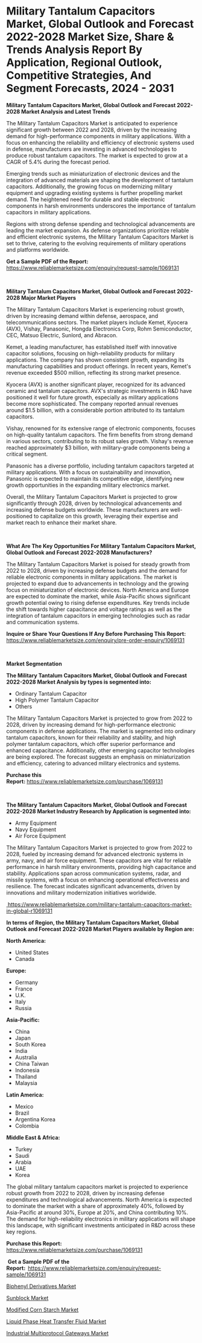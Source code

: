 <p><h1>Military Tantalum Capacitors Market, Global Outlook and Forecast 2022-2028 Market Size, Share & Trends Analysis Report By Application, Regional Outlook, Competitive Strategies, And Segment Forecasts, 2024 - 2031</h1></p><p><strong>Military Tantalum Capacitors Market, Global Outlook and Forecast 2022-2028 Market Analysis and Latest Trends</strong></p>
<p><p>The Military Tantalum Capacitors Market is anticipated to experience significant growth between 2022 and 2028, driven by the increasing demand for high-performance components in military applications. With a focus on enhancing the reliability and efficiency of electronic systems used in defense, manufacturers are investing in advanced technologies to produce robust tantalum capacitors. The market is expected to grow at a CAGR of 5.4% during the forecast period.</p><p>Emerging trends such as miniaturization of electronic devices and the integration of advanced materials are shaping the development of tantalum capacitors. Additionally, the growing focus on modernizing military equipment and upgrading existing systems is further propelling market demand. The heightened need for durable and stable electronic components in harsh environments underscores the importance of tantalum capacitors in military applications. </p><p>Regions with strong defense spending and technological advancements are leading the market expansion. As defense organizations prioritize reliable and efficient electronic systems, the Military Tantalum Capacitors Market is set to thrive, catering to the evolving requirements of military operations and platforms worldwide.</p></p>
<p><strong>Get a Sample PDF of the Report:&nbsp;</strong> <a href="https://www.reliablemarketsize.com/enquiry/request-sample/1069131">https://www.reliablemarketsize.com/enquiry/request-sample/1069131</a></p>
<p>&nbsp;</p>
<p><strong>Military Tantalum Capacitors Market, Global Outlook and Forecast 2022-2028 Major Market Players</strong></p>
<p><p>The Military Tantalum Capacitors Market is experiencing robust growth, driven by increasing demand within defense, aerospace, and telecommunications sectors. The market players include Kemet, Kyocera (AVX), Vishay, Panasonic, Hongda Electronics Corp, Rohm Semiconductor, CEC, Matsuo Electric, Sunlord, and Abracon.</p><p>Kemet, a leading manufacturer, has established itself with innovative capacitor solutions, focusing on high-reliability products for military applications. The company has shown consistent growth, expanding its manufacturing capabilities and product offerings. In recent years, Kemet's revenue exceeded $500 million, reflecting its strong market presence.</p><p>Kyocera (AVX) is another significant player, recognized for its advanced ceramic and tantalum capacitors. AVX's strategic investments in R&D have positioned it well for future growth, especially as military applications become more sophisticated. The company reported annual revenues around $1.5 billion, with a considerable portion attributed to its tantalum capacitors.</p><p>Vishay, renowned for its extensive range of electronic components, focuses on high-quality tantalum capacitors. The firm benefits from strong demand in various sectors, contributing to its robust sales growth. Vishay's revenue reached approximately $3 billion, with military-grade components being a critical segment.</p><p>Panasonic has a diverse portfolio, including tantalum capacitors targeted at military applications. With a focus on sustainability and innovation, Panasonic is expected to maintain its competitive edge, identifying new growth opportunities in the expanding military electronics market.</p><p>Overall, the Military Tantalum Capacitors Market is projected to grow significantly through 2028, driven by technological advancements and increasing defense budgets worldwide. These manufacturers are well-positioned to capitalize on this growth, leveraging their expertise and market reach to enhance their market share.</p></p>
<p>&nbsp;</p>
<p><strong>What Are The Key Opportunities For Military Tantalum Capacitors Market, Global Outlook and Forecast 2022-2028 Manufacturers?</strong></p>
<p><p>The Military Tantalum Capacitors Market is poised for steady growth from 2022 to 2028, driven by increasing defense budgets and the demand for reliable electronic components in military applications. The market is projected to expand due to advancements in technology and the growing focus on miniaturization of electronic devices. North America and Europe are expected to dominate the market, while Asia-Pacific shows significant growth potential owing to rising defense expenditures. Key trends include the shift towards higher capacitance and voltage ratings as well as the integration of tantalum capacitors in emerging technologies such as radar and communication systems.</p></p>
<p><strong>Inquire or Share Your Questions If Any Before Purchasing This Report:</strong> <a href="https://www.reliablemarketsize.com/enquiry/pre-order-enquiry/1069131">https://www.reliablemarketsize.com/enquiry/pre-order-enquiry/1069131</a></p>
<p>&nbsp;</p>
<p><strong>Market Segmentation</strong></p>
<p><strong>The Military Tantalum Capacitors Market, Global Outlook and Forecast 2022-2028 Market Analysis by types is segmented into:</strong></p>
<p><ul><li>Ordinary Tantalum Capacitor</li><li>High Polymer Tantalum Capacitor</li><li>Others</li></ul></p>
<p><p>The Military Tantalum Capacitors Market is projected to grow from 2022 to 2028, driven by increasing demand for high-performance electronic components in defense applications. The market is segmented into ordinary tantalum capacitors, known for their reliability and stability, and high polymer tantalum capacitors, which offer superior performance and enhanced capacitance. Additionally, other emerging capacitor technologies are being explored. The forecast suggests an emphasis on miniaturization and efficiency, catering to advanced military electronics and systems.</p></p>
<p><strong>Purchase this Report:&nbsp;</strong><a href="https://www.reliablemarketsize.com/purchase/1069131">https://www.reliablemarketsize.com/purchase/1069131</a></p>
<p>&nbsp;</p>
<p><strong>The Military Tantalum Capacitors Market, Global Outlook and Forecast 2022-2028 Market Industry Research by Application is segmented into:</strong></p>
<p><ul><li>Army Equipment</li><li>Navy Equipment</li><li>Air Force Equipment</li></ul></p>
<p><p>The Military Tantalum Capacitors Market is projected to grow from 2022 to 2028, fueled by increasing demand for advanced electronic systems in army, navy, and air force equipment. These capacitors are vital for reliable performance in harsh military environments, providing high capacitance and stability. Applications span across communication systems, radar, and missile systems, with a focus on enhancing operational effectiveness and resilience. The forecast indicates significant advancements, driven by innovations and military modernization initiatives worldwide.</p></p>
<p><a href="https://www.reliablemarketsize.com/military-tantalum-capacitors-market-in-global-r1069131">&nbsp;https://www.reliablemarketsize.com/military-tantalum-capacitors-market-in-global-r1069131</a></p>
<p><strong>In terms of Region, the Military Tantalum Capacitors Market, Global Outlook and Forecast 2022-2028 Market Players available by Region are:</strong></p>
<p>
    <p> <strong> North America: </strong>
        <ul>
            <li>United States</li>
            <li>Canada</li>
        </ul>
        </p> 
    <p> <strong> Europe: </strong>
        <ul>
            <li>Germany</li>
            <li>France</li>
            <li>U.K.</li>
            <li>Italy</li>
            <li>Russia</li>
        </ul>
        </p> 
    <p> <strong> Asia-Pacific: </strong>
        <ul>
            <li>China</li>
            <li>Japan</li>
            <li>South Korea</li>
            <li>India</li>
            <li>Australia</li>
            <li>China Taiwan</li>
            <li>Indonesia</li>
            <li>Thailand</li>
            <li>Malaysia</li>
        </ul>
        </p> 
    <p> <strong> Latin America: </strong>
        <ul>
            <li>Mexico</li>
            <li>Brazil</li>
            <li>Argentina Korea</li>
            <li>Colombia</li>
        </ul>
        </p> 
    <p> <strong> Middle East & Africa: </strong>
        <ul>
            <li>Turkey</li>
            <li>Saudi</li>
            <li>Arabia</li>
            <li>UAE</li>
            <li>Korea</li>
        </ul>
    </p>
    </p>
<p><p>The global military tantalum capacitors market is projected to experience robust growth from 2022 to 2028, driven by increasing defense expenditures and technological advancements. North America is expected to dominate the market with a share of approximately 40%, followed by Asia-Pacific at around 30%, Europe at 20%, and China contributing 10%. The demand for high-reliability electronics in military applications will shape this landscape, with significant investments anticipated in R&D across these key regions.</p></p>
<p><strong>Purchase this Report: </strong><a href="https://www.reliablemarketsize.com/purchase/1069131">https://www.reliablemarketsize.com/purchase/1069131</a></p>
<p>&nbsp;<strong>Get a Sample PDF of the Report:&nbsp;&nbsp;</strong><a href="https://www.reliablemarketsize.com/enquiry/request-sample/1069131">https://www.reliablemarketsize.com/enquiry/request-sample/1069131</a></p>
<p><strong></strong></p>
<p><p><a href="https://issuu.com/reportprime-2/docs/biphenyl-derivatives-market-size-20_03bf16136bffe2">Biphenyl Derivatives Market</a></p><p><a href="https://www.linkedin.com/pulse/global-sunblock-market-focus-application-end-use-industry-type-equipment-zwx9e?trackingId=hPJa4LsvRKei9s7S6i%2BeaQ%3D%3D">Sunblock Market</a></p><p><a href="https://www.linkedin.com/pulse/global-modified-corn-starch-market-opportunities-forecast-mbawf?trackingId=06b7HXvHTF%2B5B%2B9j%2BB8AHg%3D%3D">Modified Corn Starch Market</a></p><p><a href="https://issuu.com/reportprime-2/docs/liquid-phase-heat-transfer-fluid-ma_074a6e816c2979">Liquid Phase Heat Transfer Fluid Market</a></p><p><a href="https://medium.com/@siregarjefri23_12225/the-growth-of-the-industrial-multiprotocol-gateways-market-has-been-significant-driven-by-6cde4201c285">Industrial Multiprotocol Gateways Market</a></p></p>